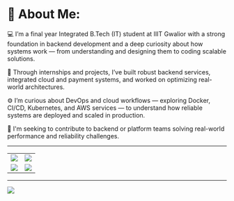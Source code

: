 # 🎯 About Me:
💻 I’m a final year Integrated B.Tech (IT) student at IIIT Gwalior with a strong foundation in backend development and a deep curiosity about how systems work — from understanding and designing them to coding scalable solutions.

🧠 Through internships and projects, I’ve built robust backend services, integrated cloud and payment systems, and worked on optimizing real-world architectures.

⚙️  I’m curious about DevOps and cloud workflows — exploring Docker, CI/CD, Kubernetes, and AWS services — to understand how reliable systems are deployed and scaled in production.

🚀 I'm seeking to contribute to backend or platform teams solving real-world performance and reliability challenges.

---

<table>
  <tr>
    <td><img src="https://github-readme-stats.vercel.app/api?username=rajivkumawat3&theme=radical&hide_border=true&include_all_commits=false&count_private=false" /></td>
    <td><img src="https://github-readme-streak-stats.herokuapp.com/?user=rajivkumawat3&theme=radical&hide_border=true" /></td>
  </tr>
  <tr>
    <td><img src="https://github-readme-stats.vercel.app/api/top-langs/?username=rajivkumawat3&theme=radical&hide_border=true&include_all_commits=false&count_private=false&layout=compact" /></td>
    <td><img src="https://github-contributor-stats.vercel.app/api?username=rajivkumawat3&limit=5&theme=radical&combine_all_yearly_contributions=true" /></td>
  </tr>
</table>


---
[![](https://visitcount.itsvg.in/api?id=rajivkumawat3&icon=5&color=1)](https://visitcount.itsvg.in)

<!-- Proudly created with GPRM ( https://gprm.itsvg.in ) -->
